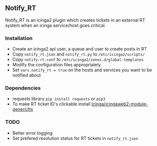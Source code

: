 ## Notify_RT

Notify_RT is an icinga2 plugin which creates tickets in an external RT system when an icinga service/host goes critical.

### Installation
 - Create an icinga2 api user, a queue and user to create posts in RT
 - Copy `notify_rt.json` and `notify_rt.py` to `/etc/icinga2/scripts/`
 - Copy `notify-rt.conf` to `/etc/icinga2/zones.d/global-templates`
 - Modify the configuration files appropriately
 - Set `vars.notify_rt = true` on the hosts and services you want to be notified about

### Dependencies
 - requests library `pip install requests` or `pip3`
 - To make RT ticket ID's clickable install [Icinga/icingaweb2-module-generictts](https://github.com/Icinga/icingaweb2-module-generictts)

### TODO
 - Better error logging
 - Set prefered resolution status for RT tickets in `notify_rt.json`

